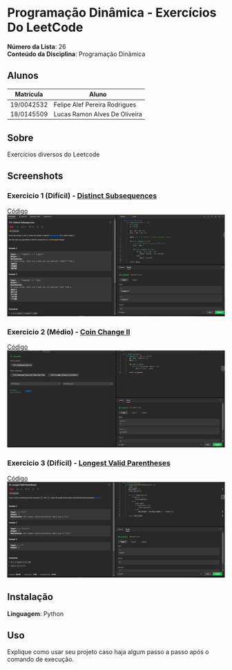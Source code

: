 # Programação Dinâmica - Exercícios Do LeetCode

**Número da Lista**: 26<br>
**Conteúdo da Disciplina**: Programação Dinãmica<br>

## Alunos
|Matrícula | Aluno |
| -- | -- |
| 19/0042532  |  Felipe Alef Pereira Rodrigues |
| 18/0145509  |  Lucas Ramon Alves De Oliveira |

## Sobre 
Exercícios diversos do Leetcode

## Screenshots

### Exercicio 1 (Difícil) - [Distinct Subsequences](https://leetcode.com/problems/distinct-subsequences/)
[Código](Exercicios/DistinctSubsequences.py)<br>
![](Images/Subsequences.png)

### Exercicio 2 (Médio) - [Coin Change II](https://leetcode.com/problems/coin-change-ii)
[Código](Exercicios/CoinChange.py)<br>
![](Images/Coin.png)

### Exercicio 3 (Difícil) - [Longest Valid Parentheses](https://leetcode.com/problems/longest-valid-parentheses)
[Código](Exercicios/LongestParentheses.py)<br>
![](Images/LongestParentheses.png)

## Instalação 
**Linguagem**: Python<br>

## Uso 
Explique como usar seu projeto caso haja algum passo a passo após o comando de execução.




